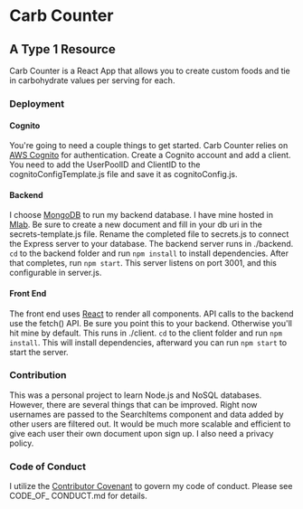 # Carb Counter
## A Type 1 Resource
Carb Counter is a React App that allows you to create custom foods and tie in carbohydrate values per serving for each.

### Deployment
#### Cognito
You're going to need a couple things to get started. Carb Counter relies on [AWS Cognito](https://aws.amazon.com/cognito/) for authentication. Create a Cognito account and add a client. You need to add the UserPoolID and ClientID to the cognitoConfigTemplate.js file and save it as cognitoConfig.js.

#### Backend
I choose [MongoDB](https://www.mongodb.com/) to run my backend database. I have mine hosted in [Mlab](https://mlab.com). Be sure to create a new document and fill in your db uri in the secrets-template.js file. Rename the completed file to secrets.js to connect the Express server to your database. The backend server runs in ./backend. `cd` to the backend folder and run `npm install` to install dependencies. After that completes, run `npm start`. This server listens on port 3001, and this configurable in server.js.

#### Front End
The front end uses [React](https://www.reactjs.org) to render all components. API calls to the backend use the fetch() API. Be sure you point this to your backend. Otherwise you'll hit mine by default. This runs in ./client. `cd` to the client folder and run `npm install`. This will install dependencies, afterward you can run `npm start` to start the server.

### Contribution
This was a personal project to learn Node.js and NoSQL databases. However, there are several things that can be improved. Right now usernames are passed to the SearchItems component and data added by other users are filtered out. It would be much more scalable and efficient to give each user their own document upon sign up. I also need a privacy policy.

### Code of Conduct
I utilize the [Contributor Covenant](https://www.contributor-covenant.org/) to govern my code of conduct. Please see CODE_OF_
CONDUCT.md for details.